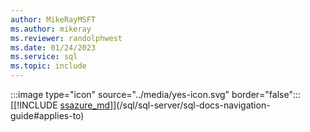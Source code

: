 ```yaml
---
author: MikeRayMSFT
ms.author: mikeray
ms.reviewer: randolphwest
ms.date: 01/24/2023
ms.service: sql
ms.topic: include
---
```


:::image type="icon" source="../media/yes-icon.svg" border="false"::: [[!INCLUDE [ssazure_md](../ssazure-md.md)]](/sql/sql-server/sql-docs-navigation-guide#applies-to)
